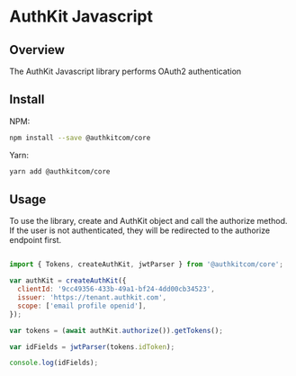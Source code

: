 # AuthKit Javascript

## Overview

The AuthKit Javascript library performs OAuth2 authentication 

## Install

NPM:

``` bash
npm install --save @authkitcom/core
```

Yarn:

``` bash
yarn add @authkitcom/core
```

## Usage

To use the library, create and AuthKit object and call the authorize method.  If
the user is not authenticated, they will be redirected to the authorize endpoint
first.

``` javascript

import { Tokens, createAuthKit, jwtParser } from '@authkitcom/core';

var authKit = createAuthKit({
  clientId: '9cc49356-433b-49a1-bf24-4dd00cb34523', 
  issuer: 'https://tenant.authkit.com',
  scope: ['email profile openid'],
});

var tokens = (await authKit.authorize()).getTokens();

var idFields = jwtParser(tokens.idToken);

console.log(idFields);

```



